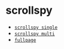 # scrollspy

* [` scrollspy single `](https://lvzhenbang.github.io/scrollspy/dist/scrollspy.single.html)
* [` scrollspy multi `](https://lvzhenbang.github.io/scrollspy/dist/scrollspy.multi.html)
* [` fullpage `](https://lvzhenbang.github.io/scrollspy/dist/fullpage.html)
